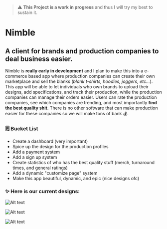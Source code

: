 > :warning: **This Project is a work in progress** and thus I will try my best to sustain it.

# Nimble

## A client for brands and production companies to deal business easier.

Nimble is **really early in development** and I plan to make this into a e-commerce based app where production companies can create their own marketplace and sell the blanks (*blank t-shirts, hoodies, joggers, etc...*). This app will be able to
let individuals who own brands to upload their designs, add specifications, and track their production, while the production companies can manage their orders easier. Users can rate the production companies, see which companies are trending, 
and most importantly **find the best quality shit**. There is no other software that can make production easier for these companies so we will make tons of bank 💰.

### 🗒️ Bucket List
- Create a dashboard (very important)
- Spice up the design for the production profiles
- Add a payment system
- Add a sign up system
- Create statistics of who has the best quality stuff (merch, turnaround times, and general ratings)
- Add a dynamic "customize page" system
- Make this app beautiful, dynamic, and epic (nice designs ofc)

### ✨ Here is our current designs: 

![Alt text](https://cdn.discordapp.com/attachments/807701677167345685/936920808511635476/Screen_Shot_2022-01-29_at_1.45.44_AM.png "Design")

![Alt text](https://cdn.discordapp.com/attachments/807701677167345685/936920808729751592/Screen_Shot_2022-01-29_at_1.48.01_AM.png "Design")

![Alt text](https://cdn.discordapp.com/attachments/807701677167345685/936920808973037579/Screen_Shot_2022-01-29_at_1.48.27_AM.png "Design")


